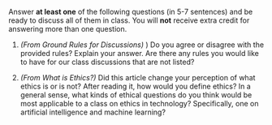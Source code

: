 Answer **at least one** of the following questions (in 5-7 sentences) and be ready to discuss all of them in class. You will **not** receive extra credit for answering more than one question. 

1. *(From Ground Rules for Discussions)* ) Do you agree or disagree with the provided rules? Explain your answer. Are there any rules you would like to have for our class discussions that are not listed?

2. *(From What is Ethics?)* Did this article change your perception of what ethics is or is not? After reading it, how would you define ethics? In a general sense, what kinds of ethical questions do you think would be most applicable to a class on ethics in technology? Specifically, one on artificial intelligence and machine learning?